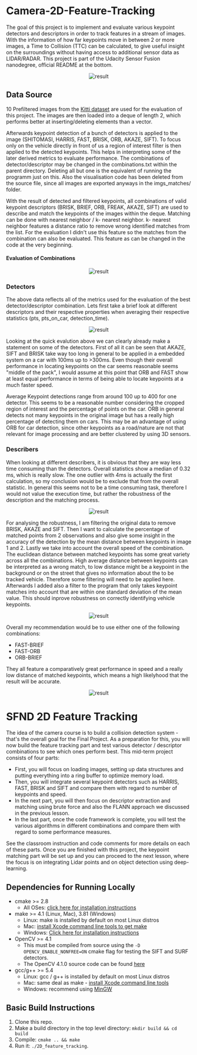 # Camera-2D-Feature-Tracking

The goal of this project is to implement and evaluate various keypoint detectors and descriptors in order to track features in a stream of images. With the information of how far keypoints move in between 2 or more images, a Time to Collision (TTC) can be calculated, to give useful insight on the surroundings without having access to additional sensor data as LIDAR/RADAR. This project is part of the Udacity Sensor Fusion nanodegree, official README at the bottom. 

<p align="center">
	<img src="/media/best_results.gif" alt="result"
	title="result"  />
</p>


## Data Source

10 Prefiltered images from the [Kitti dataset](http://www.cvlibs.net/datasets/kitti/) are used for the evaluation of this project. The images are then loaded into a deque of length 2, which performs better at inserting/deleting elements than a vector. 

Afterwards keypoint detection of a bunch of detectors is applied to the image (SHITOMASI, HARRIS, FAST, BRISK, ORB, AKAZE, SIFT). To focus only on the vehicle directly in front of us a region of interest filter is then applied to the detected keypoints. This helps in interpreting some of the later derived metrics to evaluate performance. The combinations of detector/descriptor may be changed in the combinations.txt within the parent directory. Deleting all but one is the equivalent of running the programm just on this. Also the visualisation code has been deleted from the source file, since all images are exported anyways in the imgs_matches/ folder.

With the result of detected and filtered keypoints, all combinations of valid keypoint descriptors (BRISK, BRIEF, ORB, FREAK, AKAZE, SIFT) are used to describe and match the keypoints of the images within the deque. Matching can be done with nearest neighbor / k- nearest neighbor. k- nearest neighbor features a distance ratio to remove wrong identified matches from the list. For the evaluation I didn't use this feature so the matches from the combination can also be evaluated. This feature as can be changed in the code at the very beginning. 

#### Evaluation of Combinations
<p align="center">
	<img src="/media/df_extract.PNG" alt="result"
	title="result"  />
</p>

### Detectors

The above data reflects all of the metrics used for the evaluation of the best detector/descriptor combination. Lets first take a brief look at different descriptors and their respective properties when averaging their respective statistics (pts, pts_on_car, detection_time). 

<p align="center">
	<img src="/media/detectors_plots.PNG" alt="result"
	title="result"  />
</p>

Looking at the quick evalution above we can clearly already make a statement on some of the detectors. First of all it can be seen that AKAZE, SIFT and BRISK take way too long in general to be applied in a embedded system on a car with 100ms up to >300ms. Even though their overall performance in locating keypoints on the car seems reasonable seems "middle of the pack", I would assume at this point that ORB and FAST show at least equal performance in terms of being able to locate keypoints at a much faster speed. 

Average Keypoint detections range from around 100 up to 400 for one detector. This seems to be a reasonable number considering the cropped region of interest and the percentage of points on the car. ORB in general detects not many keypoints in the original image but has a really high percentage of detecting them on cars. This may be an advantage of using ORB for car detection, since other keypoints as a road/nature are not that relevant for image processing and are better clustered by using 3D sensors. 


### Describers

When looking at different describers, it is obvious that they are way less time consuming than the detectors. Overall statistics show a median of 0.32 ms, which is really slow. The one outlier with 4ms is actually the first calculation, so my conclusion would be to exclude that from the overall statistic. In general this seems not to be a time consuming task, therefore I would not value the execution time, but rather the robustness of the description and the matching process. 

<p align="center">
	<img src="/media/describers_speed.PNG" alt="result"
	title="result"  />
</p>

For analysing the robustness, I am filtering the original data to remove BRISK, AKAZE and SIFT. Then I want to calculate the percentage of matched points from 2 observations and also give some insight in the accuracy of the detection by the mean distance between keypoints in image 1 and 2. Lastly we take into account the overall speed of the combination. The euclidean distance between matched keypoints has some great variety across all the combinations. High average distance between keypoints can be interpreted as a wrong match, to low distance might be a keypoint in the background or on the street that gives no information about the to be tracked vehicle. Therefore some filtering will need to be applied here. Afterwards I added also a filter to the program that only takes keypoint matches into account that are within one standard deviation of the mean value. This should inprove robustness on correctly identifying vehicle keypoints.

<p align="center">
	<img src="/media/combs_plots.PNG" alt="result"
	title="result"  />
</p>

Overall my recommendation would be to use either one of the following combinations:

- FAST-BRIEF
- FAST-ORB
- ORB-BRIEF

They all feature a comparatively great performance in speed and a really low distance of matched keypoints, which means a high likelyhood that the result will be accurate.  


<p align="center">
	<img src="/media/kp_match.gif" alt="result"
	title="result"  />
</p>


# SFND 2D Feature Tracking

The idea of the camera course is to build a collision detection system - that's the overall goal for the Final Project. As a preparation for this, you will now build the feature tracking part and test various detector / descriptor combinations to see which ones perform best. This mid-term project consists of four parts:

* First, you will focus on loading images, setting up data structures and putting everything into a ring buffer to optimize memory load. 
* Then, you will integrate several keypoint detectors such as HARRIS, FAST, BRISK and SIFT and compare them with regard to number of keypoints and speed. 
* In the next part, you will then focus on descriptor extraction and matching using brute force and also the FLANN approach we discussed in the previous lesson. 
* In the last part, once the code framework is complete, you will test the various algorithms in different combinations and compare them with regard to some performance measures. 

See the classroom instruction and code comments for more details on each of these parts. Once you are finished with this project, the keypoint matching part will be set up and you can proceed to the next lesson, where the focus is on integrating Lidar points and on object detection using deep-learning. 

## Dependencies for Running Locally
* cmake >= 2.8
  * All OSes: [click here for installation instructions](https://cmake.org/install/)
* make >= 4.1 (Linux, Mac), 3.81 (Windows)
  * Linux: make is installed by default on most Linux distros
  * Mac: [install Xcode command line tools to get make](https://developer.apple.com/xcode/features/)
  * Windows: [Click here for installation instructions](http://gnuwin32.sourceforge.net/packages/make.htm)
* OpenCV >= 4.1
  * This must be compiled from source using the `-D OPENCV_ENABLE_NONFREE=ON` cmake flag for testing the SIFT and SURF detectors.
  * The OpenCV 4.1.0 source code can be found [here](https://github.com/opencv/opencv/tree/4.1.0)
* gcc/g++ >= 5.4
  * Linux: gcc / g++ is installed by default on most Linux distros
  * Mac: same deal as make - [install Xcode command line tools](https://developer.apple.com/xcode/features/)
  * Windows: recommend using [MinGW](http://www.mingw.org/)

## Basic Build Instructions

1. Clone this repo.
2. Make a build directory in the top level directory: `mkdir build && cd build`
3. Compile: `cmake .. && make`
4. Run it: `./2D_feature_tracking`.
